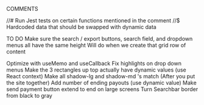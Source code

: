 COMMENTS

//# Run Jest tests on certain functions mentioned in the comment
//$ Hardcoded data that should be swapped with dynamic data

TO DO
Make sure the search / export buttons, search field, and dropdown menus all have the same height
Will do when we create that grid row of content

Optimize with useMemo and useCallback
Fix highlights on drop down menus
Make the 3 rectangles up top actually have dynamic values (use React context)
Make all shadow-lg and shadow-md 's match (After you put the site together)
Add number of ending payouts (use dynamic value)
Make send payment button extend to end on large screens
Turn Searchbar border from black to gray